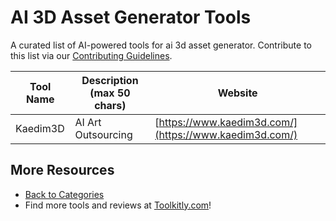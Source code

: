 # AI 3D Asset Generator Tools

A curated list of AI-powered tools for ai 3d asset generator. Contribute to this list via our [Contributing Guidelines](https://github.com/ToolkitlyAI/awesome-ai-tools/blob/master/CONTRIBUTING.md).

| Tool Name | Description (max 50 chars) | Website |
|-----------|----------------------------|---------|
| Kaedim3D | AI Art Outsourcing | [https://www.kaedim3d.com/](https://www.kaedim3d.com/) |

## More Resources
- [Back to Categories](https://github.com/ToolkitlyAI/awesome-ai-tools/blob/master/README.md)
- Find more tools and reviews at [Toolkitly.com](https://toolkitly.com)!
